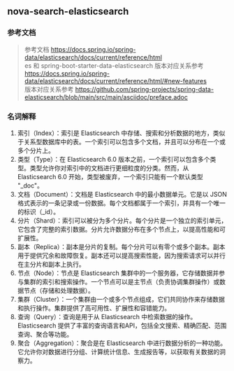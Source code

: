 ## nova-search-elasticsearch


### 参考文档
> 参考文档 <https://docs.spring.io/spring-data/elasticsearch/docs/current/reference/html>  
> es 和 spring-boot-starter-data-elasticsearch 版本对应关系参考 <https://docs.spring.io/spring-data/elasticsearch/docs/current/reference/html/#new-features>  
> 版本对应关系参考 <https://github.com/spring-projects/spring-data-elasticsearch/blob/main/src/main/asciidoc/preface.adoc>  



### 名词解释
1. 索引（Index）：索引是 Elasticsearch 中存储、搜索和分析数据的地方，类似于关系型数据库中的表。一个索引可以包含多个文档，并且可以分布在一个或多个分片上。
2. 类型（Type）：在 Elasticsearch 6.0 版本之前，一个索引可以包含多个类型。类型允许你对索引中的文档进行更细粒度的分类。然而，从 Elasticsearch 6.0 开始，类型被废弃，一个索引只能有一个默认类型 "_doc"。
3. 文档（Document）：文档是 Elasticsearch 中的最小数据单元。它是以 JSON 格式表示的一条记录或一份数据。每个文档都属于一个索引，并具有一个唯一的标识（_id）。
4. 分片（Shard）：索引可以被分为多个分片。每个分片是一个独立的索引单元，它包含了完整的索引数据。分片允许数据分布在多个节点上，以提高性能和可扩展性。
5. 副本（Replica）：副本是分片的复制。每个分片可以有零个或多个副本。副本用于提供冗余和故障恢复。副本还可以提高搜索性能，因为搜索请求可以并行在主分片和副本上执行。
6. 节点（Node）：节点是 Elasticsearch 集群中的一个服务器，它存储数据并参与集群的索引和搜索操作。一个节点可以是主节点（负责协调集群操作）或数据节点（存储和处理数据）。
7. 集群（Cluster）：一个集群由一个或多个节点组成，它们共同协作来存储数据和执行操作。集群提供了高可用性、扩展性和容错能力。
8. 查询（Query）：查询是用于从 Elasticsearch 中检索数据的操作。Elasticsearch 提供了丰富的查询语言和API，包括全文搜索、精确匹配、范围查询、聚合等功能。
9. 聚合（Aggregation）：聚合是在 Elasticsearch 中进行数据分析的一种功能。它允许你对数据进行分组、计算统计信息、生成报告等，以获取有关数据的洞察力。